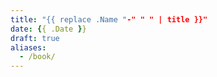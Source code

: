 ```yaml
---
title: "{{ replace .Name "-" " " | title }}"
date: {{ .Date }}
draft: true
aliases:
  - /book/
---
```


